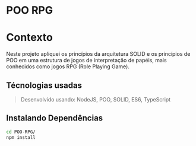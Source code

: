 
# POO RPG


# Contexto
Neste projeto apliquei os princípios da arquitetura SOLID e os princípios de POO em uma estrutura de jogos de interpretação de papéis, mais conhecidos como jogos RPG (Role Playing Game).
## Técnologias usadas

> Desenvolvido usando: NodeJS, POO, SOLID, ES6, TypeScript

## Instalando Dependências

  ```bash
  cd POO-RPG/ 
  npm install
  ``` 

